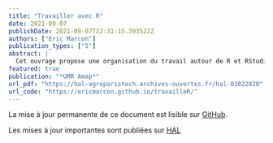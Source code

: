 ```yaml
---
title: "Travailler avec R"
date: 2021-09-07
publishDate: 2021-09-07T22:31:15.393522Z
authors: ["Eric Marcon"]
publication_types: ["5"]
abstract: |
  Cet ouvrage propose une organisation du travail autour de R et RStudio pour, au-delà des statistiques, rédiger des documents efficacement avec R Markdown, aux formats variés (mémos, articles scientifiques, mémoires d'étudiants, livres, diaporamas), créer son site web et des applications R en ligne (Shiny), produire des packages et utiliser R pour l'enseignement.
featured: true
publication: "*UMR Amap*"
url_pdf: "https://hal-agroparistech.archives-ouvertes.fr/hal-03022820"
url_code: "https://ericmarcon.github.io/travailleR/"
---
```


La mise à jour permanente de ce document est lisible sur [GitHub](https://EricMarcon.github.io/travailleR/).

Les mises à jour importantes sont publiées sur [HAL](https://hal-agroparistech.archives-ouvertes.fr/hal-03022820)

